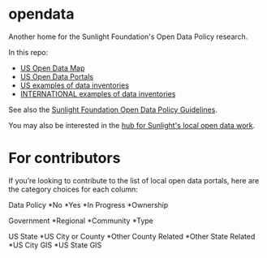 opendata
========

Another home for the Sunlight Foundation's Open Data Policy research.

In this repo:

* [US Open Data Map](https://github.com/sunlightpolicy/opendata/blob/master/USlocalpolicylocations.geoJSON)  
* [US Open Data Portals](https://github.com/sunlightpolicy/opendata/blob/master/USlocalopendataportals.csv)
* [US examples of data inventories](https://github.com/sunlightpolicy/opendata/blob/master/USinventoryexamples.csv)  
* [INTERNATIONAL examples of data inventories](https://github.com/sunlightpolicy/opendata/blob/master/INTERNATIONALinventoryexamples.csv)

See also the [Sunlight Foundation Open Data Policy Guidelines](http://sunlightfoundation.com/opendataguidelines/). 

You may also be interested in the 
[hub for Sunlight's local open data work](http://sunlightfoundation.com/policy/local/). 


For contributors 
========
If you’re looking to contribute to the list of local open data portals, here are the category choices for each column: 

Data Policy
*No
*Yes
*In Progress
*Ownership

Government
*Regional 
*Community 
*Type

US State
*US City or County
*Other County Related
*Other State Related
*US City GIS 
*US State GIS 



